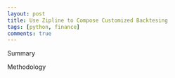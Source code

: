 ```yaml
---
layout: post
title: Use Zipline to Compose Customized Backtesing  
tags: [python, finance]
comments: true
---
```



Summary


Methodology
